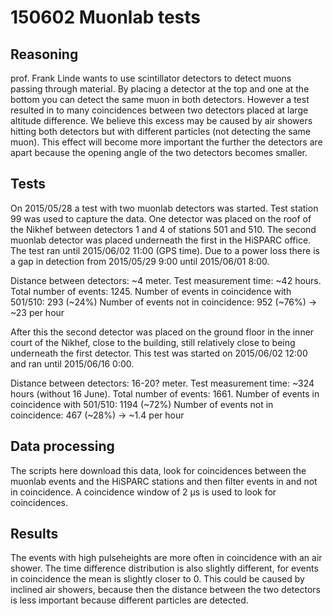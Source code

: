 # 150602 Muonlab tests

## Reasoning

prof. Frank Linde wants to use scintillator detectors to detect muons
passing through material. By placing a detector at the top and one at
the bottom you can detect the same muon in both detectors. However a
test resulted in to many coincidences between two detectors placed at
large altitude difference. We believe this excess may be caused by air
showers hitting both detectors but with different particles (not
detecting the same muon). This effect will become more important the
further the detectors are apart because the opening angle of the two
detectors becomes smaller.


## Tests

On 2015/05/28 a test with two muonlab detectors was started. Test
station 99 was used to capture the data. One detector was placed on the
roof of the Nikhef between detectors 1 and 4 of stations 501 and 510.
The second muonlab detector was placed underneath the first in the
HiSPARC office. The test ran until 2015/06/02 11:00 (GPS time).
Due to a power loss there is a gap in detection from 2015/05/29 9:00 until 2015/06/01 8:00.

Distance between detectors: ~4 meter.
Test measurement time: ~42 hours.
Total number of events: 1245.
Number of events in coincidence with 501/510: 293 (~24%)
Number of events not in coincidence: 952 (~76%) -> ~23 per hour


After this the second detector was placed on the ground floor in the
inner court of the Nikhef, close to the building, still relatively close
to being underneath the first detector. This test was started on
2015/06/02 12:00 and ran until 2015/06/16 0:00.

Distance between detectors: 16-20? meter.
Test measurement time: ~324 hours (without 16 June).
Total number of events: 1661.
Number of events in coincidence with 501/510: 1194 (~72%)
Number of events not in coincidence: 467 (~28%) -> ~1.4 per hour


## Data processing

The scripts here download this data, look for coincidences between the
muonlab events and the HiSPARC stations and then filter events in and
not in coincidence. A coincidence window of 2 µs is used to look for
coincidences.


## Results

The events with high pulseheights are more often in coincidence with an
air shower. The time difference distribution is also slightly different,
for events in coincidence the mean is slightly closer to 0. This could
be caused by inclined air showers, because then the distance between the
two detectors is less important because different particles are detected.
